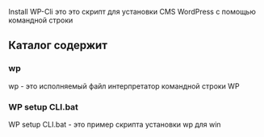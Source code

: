 Install WP-Cli это это скрипт для установки CMS WordPress с помощью командной строки

## Каталог содержит

### wp
wp - это исполняемый файл интерпретатор командной строки WP 

### WP setup CLI.bat

WP setup CLI.bat  - это пример скрипта установки wp для win



